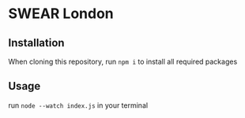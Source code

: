 # SWEAR London 

## Installation
When cloning this repository, run ```npm i``` to install all required packages

## Usage 
run ```node --watch index.js``` in your terminal
